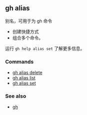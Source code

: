 ## gh alias

别名，可用于为 gh 命令

- 创建快捷方式
- 组合多个命令。

运行 `gh help alias set` 了解更多信息。

### Commands

- [gh alias delete](./gh_alias_delete.zh.md)
- [gh alias list](./gh_alias_list.zh.md)
- [gh alias set](./gh_alias_set.zh.md)

### See also

- [gh](./gh.zh.md)
